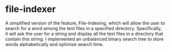 # file-indexer
A simplified version of the feature, File-Indexing, which will allow the user to search for a word among the text files in a specified directory. Specifically, it will ask the user for a string and display all the text files in a directory that contain this string. I implemented an unbalanced binary search tree to store words alphabetically and optimize search time. 
